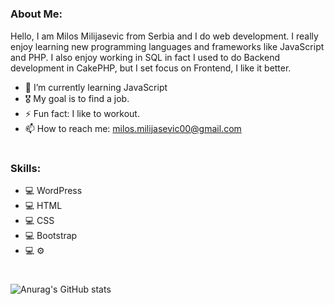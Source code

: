 #
### About Me: 
Hello, I am Milos Milijasevic from Serbia and I do web development. I really enjoy learning new programming languages and frameworks like JavaScript and PHP. I also enjoy working in SQL in fact I used to do Backend development in CakePHP, but I set focus on Frontend, I like it better.
- 🌱 I’m currently learning JavaScript 
- 🎖 My goal is to find a job.
- ⚡ Fun fact: I like to workout.
- 📫 How to reach me: milos.milijasevic00@gmail.com
#
### Skills:
- 💻 WordPress
- 💻 HTML
- 💻 CSS
- 💻 Bootstrap
- 💻 ⚙
#
![Anurag's GitHub stats](https://github-readme-stats.vercel.app/api?username=MilosM00&theme=dark&show_icons=true)
